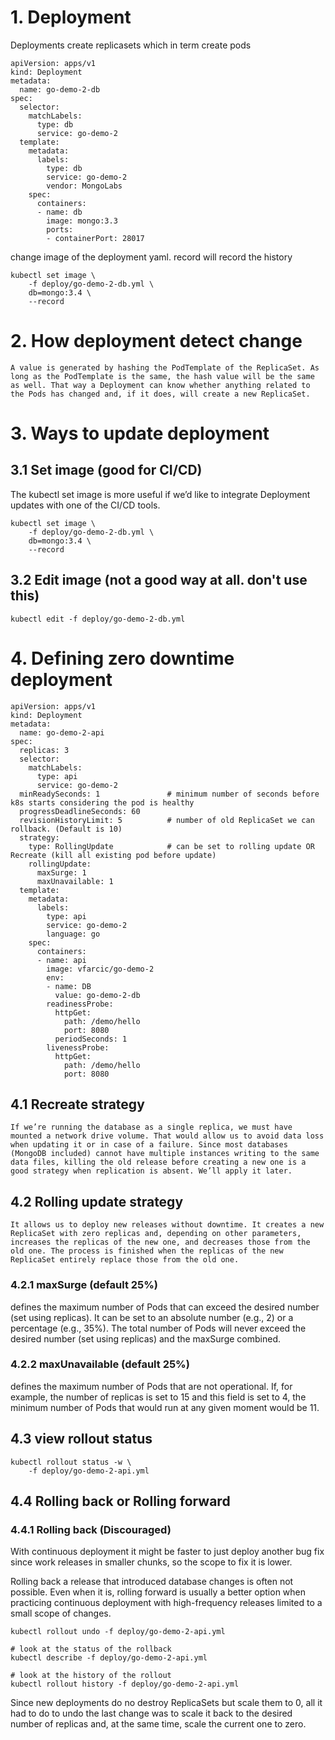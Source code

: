 # 1. Deployment

Deployments create replicasets which in term create pods
```
apiVersion: apps/v1
kind: Deployment
metadata:
  name: go-demo-2-db
spec:
  selector:
    matchLabels:
      type: db
      service: go-demo-2
  template:
    metadata:
      labels:
        type: db
        service: go-demo-2
        vendor: MongoLabs
    spec:
      containers:
      - name: db
        image: mongo:3.3
        ports:
        - containerPort: 28017
```

change image of the deployment yaml. record will record the history
```
kubectl set image \
    -f deploy/go-demo-2-db.yml \
    db=mongo:3.4 \
    --record
```

# 2. How deployment detect change
```
A value is generated by hashing the PodTemplate of the ReplicaSet. As long as the PodTemplate is the same, the hash value will be the same as well. That way a Deployment can know whether anything related to the Pods has changed and, if it does, will create a new ReplicaSet.
 ```

# 3. Ways to update deployment
## 3.1 Set image (good for CI/CD)
The kubectl set image is more useful if we’d like to integrate Deployment updates with one of the CI/CD tools.
```
kubectl set image \
    -f deploy/go-demo-2-db.yml \
    db=mongo:3.4 \
    --record
```

## 3.2 Edit image (not a good way at all. don't use this)
```
kubectl edit -f deploy/go-demo-2-db.yml
```

# 4. Defining zero downtime deployment

```
apiVersion: apps/v1
kind: Deployment
metadata:
  name: go-demo-2-api
spec:
  replicas: 3
  selector:
    matchLabels:
      type: api
      service: go-demo-2
  minReadySeconds: 1               # minimum number of seconds before k8s starts considering the pod is healthy
  progressDeadlineSeconds: 60      
  revisionHistoryLimit: 5          # number of old ReplicaSet we can rollback. (Default is 10)
  strategy:
    type: RollingUpdate            # can be set to rolling update OR Recreate (kill all existing pod before update)
    rollingUpdate:
      maxSurge: 1
      maxUnavailable: 1
  template:
    metadata:
      labels:
        type: api
        service: go-demo-2
        language: go
    spec:
      containers:
      - name: api
        image: vfarcic/go-demo-2
        env:
        - name: DB
          value: go-demo-2-db
        readinessProbe:
          httpGet:
            path: /demo/hello
            port: 8080
          periodSeconds: 1
        livenessProbe:
          httpGet:
            path: /demo/hello
            port: 8080
```
## 4.1 Recreate strategy
```
If we’re running the database as a single replica, we must have mounted a network drive volume. That would allow us to avoid data loss when updating it or in case of a failure. Since most databases (MongoDB included) cannot have multiple instances writing to the same data files, killing the old release before creating a new one is a good strategy when replication is absent. We’ll apply it later.
```

## 4.2 Rolling update strategy
```
It allows us to deploy new releases without downtime. It creates a new ReplicaSet with zero replicas and, depending on other parameters, increases the replicas of the new one, and decreases those from the old one. The process is finished when the replicas of the new ReplicaSet entirely replace those from the old one.
```

### 4.2.1 maxSurge (default 25%)
defines the maximum number of Pods that can exceed the desired number (set using replicas). It can be set to an absolute number (e.g., 2) or a percentage (e.g., 35%). The total number of Pods will never exceed the desired number (set using replicas) and the maxSurge combined. 
### 4.2.2 maxUnavailable (default 25%)
defines the maximum number of Pods that are not operational. If, for example, the number of replicas is set to 15 and this field is set to 4, the minimum number of Pods that would run at any given moment would be 11.

## 4.3 view rollout status
```
kubectl rollout status -w \
    -f deploy/go-demo-2-api.yml
```

## 4.4 Rolling back or Rolling forward

### 4.4.1 Rolling back (Discouraged)
With continuous deployment it might be faster to just deploy another bug fix since work releases in smaller chunks, so the scope to fix it is lower.

Rolling back a release that introduced database changes is often not possible. Even when it is, rolling forward is usually a better option when practicing continuous deployment with high-frequency releases limited to a small scope of changes.


```
kubectl rollout undo -f deploy/go-demo-2-api.yml

# look at the status of the rollback
kubectl describe -f deploy/go-demo-2-api.yml

# look at the history of the rollout
kubectl rollout history -f deploy/go-demo-2-api.yml
```
Since new deployments do no destroy ReplicaSets but scale them to 0, all it had to do to undo the last change was to scale it back to the desired number of replicas and, at the same time, scale the current one to zero.
